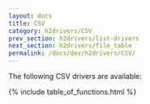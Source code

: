 ```yaml
---
layout: docs
title: CSV
category: h2drivers/CSV
prev_section: h2drivers/list-drivers
next_section: h2drivers/file_table
permalink: /docs/dev/h2drivers/CSV/
---
```


The following CSV drivers are available:

{% include table_of_functions.html %}
